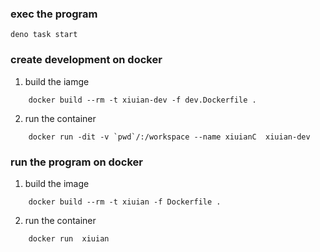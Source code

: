 
### exec the program
```
deno task start
```

### create development on docker
1. build the iamge
```
    docker build --rm -t xiuian-dev -f dev.Dockerfile .
```
2. run the container
```
    docker run -dit -v `pwd`/:/workspace --name xiuianC  xiuian-dev
```

### run the program on docker
1. build the image
```
    docker build --rm -t xiuian -f Dockerfile .
```
2. run the container
```
    docker run  xiuian
```